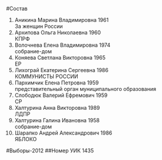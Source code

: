#Состав
1. Аникина Марина Владимировна 1961   
    За женщин России
2. Архипова Ольга Николаевна 1960   
    КПРФ
3. Волочнева Елена Владимировна 1974   
    собрание-дом
4. Коняева Светлана Викторовна 1965   
    ЕР
5. Лихограй Екатерина Сергеевна 1986   
    КОММУНИСТЫ РОССИИ
6. Пархимчик Елена Петровна 1959   
    представительный орган муниципального образования
7. Слободюк Валерий Ефремович 1959   
    СР
8. Халтурина Анна Викторовна 1989   
    ЛДПР
9. Халтурина Галина Ивановна 1958   
    собрание-дом
10. Шарапко Андрей Александрович 1986   
    ЯБЛОКО

#Выборы-2012
##Номер УИК
1435